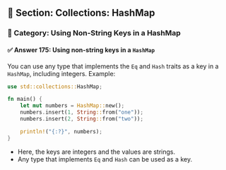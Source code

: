 ## 📘 Section: Collections: HashMap  
### 🔹 Category: Using Non-String Keys in a HashMap  
#### ✅ Answer 175: Using non-string keys in a `HashMap`

You can use any type that implements the `Eq` and `Hash` traits as a key in a `HashMap`, including integers. Example:

```rust
use std::collections::HashMap;

fn main() {
    let mut numbers = HashMap::new();
    numbers.insert(1, String::from("one"));
    numbers.insert(2, String::from("two"));

    println!("{:?}", numbers);
}
```

- Here, the keys are integers and the values are strings.
- Any type that implements `Eq` and `Hash` can be used as a key.
